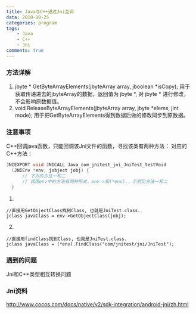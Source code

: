 ```yaml
---
title: Java与C++通过Jni互调
data: 2018-10-25
categories: program
tags:
    - Java
    - C++
    - Jni
comments: true
---
```



### 方法详解
1. jbyte * GetByteArrayElements(jbyteArray array, jboolean *isCopy);
用于获取传递进去的jbyteArray的数据，返回值为 jbyte *, 对 jbyte * 进行修改，不会影响原数据值。
2. void ReleaseByteArrayElements(jbyteArray array, jbyte *elems, jint mode);
用于把GetByteArrayElements得到数据后做的修改同步到原数据。

### 注意事项
C++回调java函数，只能回调该Jni文件的函数，寻找该类有两种方法：
对应的C++方法：
``` cpp
JNIEXPORT void JNICALL Java_com_jnitest_jni_JniTest_testVoid
  (JNIEnv *env, jobject jobj) {
      // 下方的方法一和二
      // 调用env中的方法有两种形式，env->和(*env).，示例见方法一和二
  }
```
1. 
```
//直接用GetObjectClass找到Class, 也就是JniTest.class.
jclass javaClass = env->GetObjectClass(jobj);
```
2. 
```
//直接用findClass找到Class, 也就是JniTest.class.
jclass javaClass = (*env).FindClass("com/jnitest/jni/JniTest");
```

### 遇到的问题
Jni和C++类型相互转换问题


### Jni资料
http://www.cocos.com/docs/native/v2/sdk-integration/android-jni/zh.html